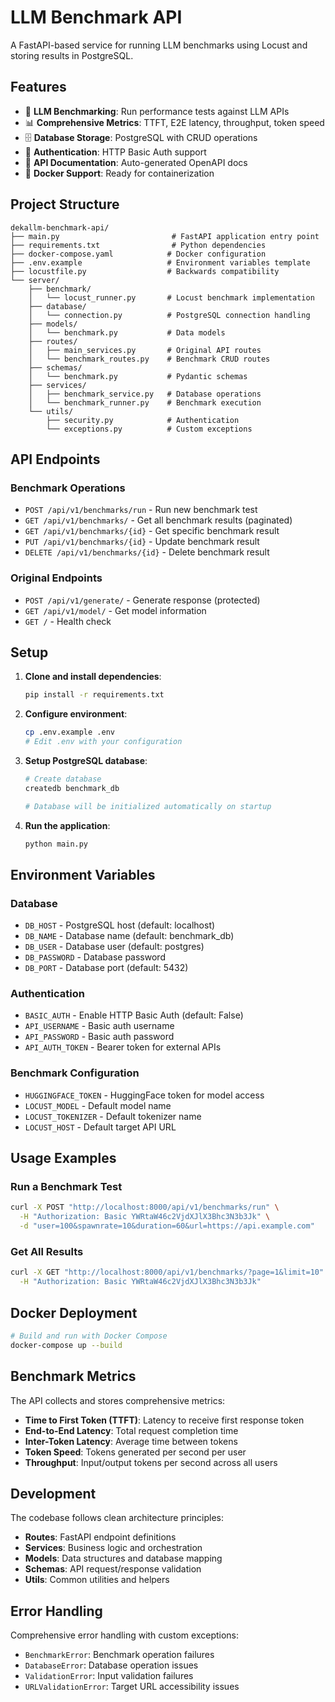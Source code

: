 # LLM Benchmark API

A FastAPI-based service for running LLM benchmarks using Locust and storing results in PostgreSQL.

## Features

- 🚀 **LLM Benchmarking**: Run performance tests against LLM APIs
- 📊 **Comprehensive Metrics**: TTFT, E2E latency, throughput, token speed
- 🗄️ **Database Storage**: PostgreSQL with CRUD operations
- 🔐 **Authentication**: HTTP Basic Auth support
- 📝 **API Documentation**: Auto-generated OpenAPI docs
- 🐳 **Docker Support**: Ready for containerization

## Project Structure

```
dekallm-benchmark-api/
├── main.py                         # FastAPI application entry point
├── requirements.txt                # Python dependencies
├── docker-compose.yaml            # Docker configuration
├── .env.example                   # Environment variables template
├── locustfile.py                  # Backwards compatibility
└── server/
    ├── benchmark/
    │   └── locust_runner.py       # Locust benchmark implementation
    ├── database/
    │   └── connection.py          # PostgreSQL connection handling
    ├── models/
    │   └── benchmark.py           # Data models
    ├── routes/
    │   ├── main_services.py       # Original API routes
    │   └── benchmark_routes.py    # Benchmark CRUD routes
    ├── schemas/
    │   └── benchmark.py           # Pydantic schemas
    ├── services/
    │   ├── benchmark_service.py   # Database operations
    │   └── benchmark_runner.py    # Benchmark execution
    └── utils/
        ├── security.py            # Authentication
        └── exceptions.py          # Custom exceptions
```

## API Endpoints

### Benchmark Operations
- `POST /api/v1/benchmarks/run` - Run new benchmark test
- `GET /api/v1/benchmarks/` - Get all benchmark results (paginated)
- `GET /api/v1/benchmarks/{id}` - Get specific benchmark result
- `PUT /api/v1/benchmarks/{id}` - Update benchmark result
- `DELETE /api/v1/benchmarks/{id}` - Delete benchmark result

### Original Endpoints
- `POST /api/v1/generate/` - Generate response (protected)
- `GET /api/v1/model/` - Get model information
- `GET /` - Health check

## Setup

1. **Clone and install dependencies**:
   ```bash
   pip install -r requirements.txt
   ```

2. **Configure environment**:
   ```bash
   cp .env.example .env
   # Edit .env with your configuration
   ```

3. **Setup PostgreSQL database**:
   ```bash
   # Create database
   createdb benchmark_db
   
   # Database will be initialized automatically on startup
   ```

4. **Run the application**:
   ```bash
   python main.py
   ```

## Environment Variables

### Database
- `DB_HOST` - PostgreSQL host (default: localhost)
- `DB_NAME` - Database name (default: benchmark_db)
- `DB_USER` - Database user (default: postgres)
- `DB_PASSWORD` - Database password
- `DB_PORT` - Database port (default: 5432)

### Authentication
- `BASIC_AUTH` - Enable HTTP Basic Auth (default: False)
- `API_USERNAME` - Basic auth username
- `API_PASSWORD` - Basic auth password
- `API_AUTH_TOKEN` - Bearer token for external APIs

### Benchmark Configuration
- `HUGGINGFACE_TOKEN` - HuggingFace token for model access
- `LOCUST_MODEL` - Default model name
- `LOCUST_TOKENIZER` - Default tokenizer name
- `LOCUST_HOST` - Default target API URL

## Usage Examples

### Run a Benchmark Test

```bash
curl -X POST "http://localhost:8000/api/v1/benchmarks/run" \
  -H "Authorization: Basic YWRtaW46c2VjdXJlX3Bhc3N3b3Jk" \
  -d "user=100&spawnrate=10&duration=60&url=https://api.example.com"
```

### Get All Results

```bash
curl -X GET "http://localhost:8000/api/v1/benchmarks/?page=1&limit=10" \
  -H "Authorization: Basic YWRtaW46c2VjdXJlX3Bhc3N3b3Jk"
```

## Docker Deployment

```bash
# Build and run with Docker Compose
docker-compose up --build
```

## Benchmark Metrics

The API collects and stores comprehensive metrics:

- **Time to First Token (TTFT)**: Latency to receive first response token
- **End-to-End Latency**: Total request completion time
- **Inter-Token Latency**: Average time between tokens
- **Token Speed**: Tokens generated per second per user
- **Throughput**: Input/output tokens per second across all users

## Development

The codebase follows clean architecture principles:

- **Routes**: FastAPI endpoint definitions
- **Services**: Business logic and orchestration
- **Models**: Data structures and database mapping
- **Schemas**: API request/response validation
- **Utils**: Common utilities and helpers

## Error Handling

Comprehensive error handling with custom exceptions:
- `BenchmarkError`: Benchmark operation failures
- `DatabaseError`: Database operation issues
- `ValidationError`: Input validation failures
- `URLValidationError`: Target URL accessibility issues